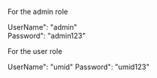 For the admin role

UserName": "admin" <br>
Password": "admin123"

For the user role

UserName": "umid"
Password": "umid123"

